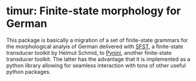 # timur: Finite-state morphology for German

This package is basically a migration of a set of finite-state grammars for the morphological analyis of German delivered with [SFST](http://www.cis.uni-muenchen.de/~schmid/tools/SFST/), a finite-state transducer toolkit by Helmut Schmid, to [Pynini](http://www.opengrm.org/twiki/bin/view/GRM/Pynini), another finite-state transducer toolkit. The latter has the advantage that it is implemented as a python library allowing for seamless interaction with tons of other useful python packages.
